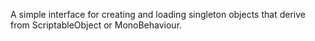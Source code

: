 A simple interface for creating and loading singleton objects that derive from ScriptableObject or MonoBehaviour.
